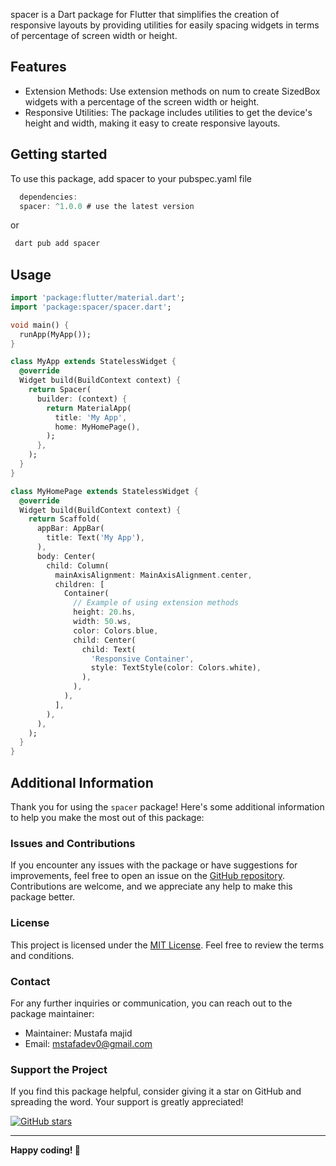 

spacer is a Dart package for Flutter that simplifies the creation of responsive layouts by providing utilities for easily spacing widgets in terms of percentage of screen width or height.


## Features

- Extension Methods: Use extension methods on num to create SizedBox widgets with a percentage of the screen width or height.
- Responsive Utilities: The package includes utilities to get the device's height and width, making it easy to create responsive layouts.

## Getting started

To use this package, add spacer to your pubspec.yaml file

```dart
  dependencies:
  spacer: ^1.0.0 # use the latest version
```
or
```dart
 dart pub add spacer
```



## Usage

```dart
import 'package:flutter/material.dart';
import 'package:spacer/spacer.dart';

void main() {
  runApp(MyApp());
}

class MyApp extends StatelessWidget {
  @override
  Widget build(BuildContext context) {
    return Spacer(
      builder: (context) {
        return MaterialApp(
          title: 'My App',
          home: MyHomePage(),
        );
      },
    );
  }
}

class MyHomePage extends StatelessWidget {
  @override
  Widget build(BuildContext context) {
    return Scaffold(
      appBar: AppBar(
        title: Text('My App'),
      ),
      body: Center(
        child: Column(
          mainAxisAlignment: MainAxisAlignment.center,
          children: [
            Container(
              // Example of using extension methods
              height: 20.hs,
              width: 50.ws,
              color: Colors.blue,
              child: Center(
                child: Text(
                  'Responsive Container',
                  style: TextStyle(color: Colors.white),
                ),
              ),
            ),
          ],
        ),
      ),
    );
  }
}

```

## Additional Information

Thank you for using the `spacer` package! Here's some additional information to help you make the most out of this package:


### Issues and Contributions

If you encounter any issues with the package or have suggestions for improvements, feel free to open an issue on the [GitHub repository](https://github.com/mstafamajid/Spacer). Contributions are welcome, and we appreciate any help to make this package better.


### License

This project is licensed under the [MIT License](LICENSE). Feel free to review the terms and conditions.

### Contact

For any further inquiries or communication, you can reach out to the package maintainer:

- Maintainer: Mustafa majid
- Email: mstafadev0@gmail.com

### Support the Project

If you find this package helpful, consider giving it a star on GitHub and spreading the word. Your support is greatly appreciated!

[![GitHub stars](https://img.shields.io/github.com/mstafamajid/Spacer.svg?style=social)](https://github.com/mstafamajid/Spacer)

---

**Happy coding! 🚀**

